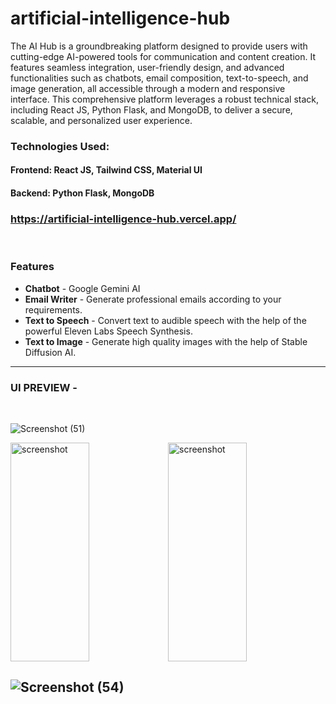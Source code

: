 # artificial-intelligence-hub
The AI Hub is a groundbreaking platform designed to provide users with cutting-edge AI-powered tools for communication and content creation. It features seamless integration, user-friendly design, and advanced functionalities such as chatbots, email composition, text-to-speech, and image generation, all accessible through a modern and responsive interface. This comprehensive platform leverages a robust technical stack, including React JS, Python Flask, and MongoDB, to deliver a secure, scalable, and personalized user experience.

### Technologies Used:
#### Frontend: React JS, Tailwind CSS, Material UI
#### Backend: Python Flask, MongoDB

### https://artificial-intelligence-hub.vercel.app/
<br/>

### Features
- **Chatbot** - Google Gemini AI
- **Email Writer** - Generate professional emails according to your requirements. 
- **Text to Speech** - Convert text to audible speech with the help of the powerful Eleven Labs Speech Synthesis.
- **Text to Image** - Generate high quality images with the help of Stable Diffusion AI.

---
### UI PREVIEW -
<br/>

![Screenshot (51)](https://github.com/user-attachments/assets/080f6ed1-bcbe-4ba3-93cd-f73ce1c1f21b)

<img src="https://github.com/user-attachments/assets/e5861ad4-248e-448a-ae2c-b2cc1193d2e8" alt="screenshot" width="50%" height="350"/><img src="https://github.com/user-attachments/assets/d1bc2e1e-004a-4be3-bb0f-a42db5c827aa" alt="screenshot" width="50%" height="350"/>

![Screenshot (54)](https://github.com/user-attachments/assets/765bbf63-7bd1-4628-9dbe-111f9a4f63c2)
---

